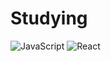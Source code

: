 # Studying

![JavaScript](https://img.shields.io/badge/-Javascript-yellow)
![React](https://img.shields.io/badge/-React-black)
